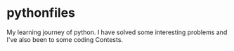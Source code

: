 # pythonfiles
My learning journey of python.
I have solved some interesting problems and I've also been to some coding Contests.

